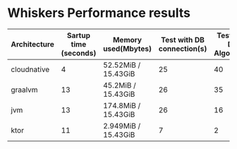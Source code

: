 # Whiskers Performance results

| Architecture | Sartup time (seconds) | Memory used(Mbytes) | Test with DB connection(s) | Test Mixed DB + Algorithm(s) | Test Algorithm (s) |
|---|---|---|---|---|---|
|cloudnative|4|  52.52MiB / 15.43GiB|25|40|13|
|graalvm|13|  45.2MiB / 15.43GiB|26|35|13|
|jvm|13|  174.8MiB / 15.43GiB|26|16|18|
|ktor|11|  2.949MiB / 15.43GiB|7|2|75|
